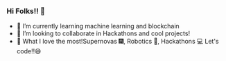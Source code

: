 ### Hi Folks!! 👋





- 🌱 I’m currently learning machine learning and blockchain
- 👯 I’m looking to collaborate in Hackathons and cool projects!
- 💖 What I love the most!Supernovas 🎆, Robotics 🤖, Hackathons 💻 Let's code!!😄










